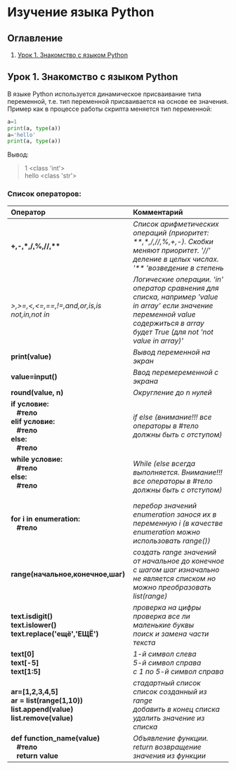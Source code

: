 # Изучение языка Python
## Оглавление
1. [Урок 1. Знакомство с языком Python](#Lesson1)

## <a name="task1"></a>Урок 1. Знакомство с языком Python
В языке Python используется динамическое присваивание типа переменной, т.е. тип переменной присваивается на основе ее значения.<br/>
Пример как в процессе работы скрипта меняется тип переменной:
```Python
a=1
print(a, type(a))
a='hello'
print(a, type(a))
```
Вывод:
>1 <class 'int'><br/>
>hello <class 'str'>

### Список операторов:
Оператор|Комментарий
:-|:-
**+,-,\*,/,%,//,\*\***|*Список арифметических операций (приоритет: \*\*,\*,/,//,%,+,-). Скобки меняют приоритет. '//' деление в целых числах. '\*\* 'возведение в степень*
*>,>=,<,<=,==,!=,and,or,is,is not,in,not in*|*Логические операции. 'in' оператор сравнения для списка, например 'value in array' если значение переменной value содержиться в array будет True (для not 'not value in array)'*
**print(value)**|*Вывод переменной на экран*
**value=input()**|*Ввод перемеременной с экрана*
**round(value, n)**|*Округление до n нулей*
**if условие:<br/>&nbsp;&nbsp;&nbsp;#тело<br/>elif условие:<br/>&nbsp;&nbsp;&nbsp;#тело<br/>else:<br/>&nbsp;&nbsp;&nbsp;#тело**|*if else (внимание!!! все операторы в #тело должны быть с отступом)*
**while условие:<br/>&nbsp;&nbsp;&nbsp;#тело<br/>else:<br/>&nbsp;&nbsp;&nbsp;#тело<br/><br/>**|*While (else всегда выполняется. Внимание!!! все операторы в #тело должны быть с отступом)*
**for i in enumeration:<br/>&nbsp;&nbsp;&nbsp;#тело<br/>**|*перебор значений enumeration занося их в переменную i (в качестве enumeration можно использовать range())*
**range(начальное,конечное,шаг)**|*создать range значений от начальное до конечное c шагом шаг изначально не является списком но можно преобразовать list(range)*
**text.isdigit()<br/>text.islower()<br/>text.replace('ещё','ЕЩЁ')**|*проверка на цифры<br/>проверка все ли маленькие буквы<br/>поиск и замена части текста*
**text[0]<br/>text[-5]<br/>text[1:5]**|*1-й символ слева<br/>5-й символ справа<br/>с 1 по 5-й символ справа*
**ar=[1,2,3,4,5]<br/>ar = list(range(1,10))<br/>list.append(value)<br/>list.remove(value)**|*стадартный список<br/>список созданный из range<br/>добавить в конец списка<br/>удалить значение из списка*
**def function_name(value)<br/>&nbsp;&nbsp;&nbsp;#тело<br/>&nbsp;&nbsp;&nbsp;return value**|*Объявление функции. return возвращение значения из функции*